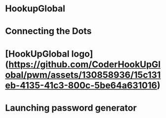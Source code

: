 # HookupGlobal
# Connecting the Dots

# [HookUpGlobal logo] (https://github.com/CoderHookUpGlobal/pwm/assets/130858936/15c131eb-4135-41c3-800c-5be64a631016)

# Launching password generator
